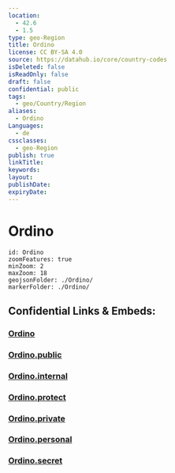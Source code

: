 ```yaml
---
location:
  - 42.6
  - 1.5
type: geo-Region
title: Ordino
license: CC BY-SA 4.0
source: https://datahub.io/core/country-codes
isDeleted: false
isReadOnly: false
draft: false
confidential: public
tags:
  - geo/Country/Region
aliases:
  - Ordino
Languages:
  - de
cssclasses:
  - geo-Region
publish: true
linkTitle:
keywords:
layout:
publishDate:
expiryDate:
---
```


# Ordino

```leaflet
id: Ordino
zoomFeatures: true 
minZoom: 2 
maxZoom: 18
geojsonFolder: ./Ordino/
markerFolder: ./Ordino/
```


## Confidential Links & Embeds: 

### [Ordino](/_Standards/Earth/Continent/Europe/Europe~South/Andorra/Counties~Andorra/Ordino.md) 

### [Ordino.public](/_public/Earth/Continent/Europe/Europe~South/Andorra/Counties~Andorra/Ordino.public.md) 

### [Ordino.internal](/_internal/Earth/Continent/Europe/Europe~South/Andorra/Counties~Andorra/Ordino.internal.md) 

### [Ordino.protect](/_protect/Earth/Continent/Europe/Europe~South/Andorra/Counties~Andorra/Ordino.protect.md) 

### [Ordino.private](/_private/Earth/Continent/Europe/Europe~South/Andorra/Counties~Andorra/Ordino.private.md) 

### [Ordino.personal](/_personal/Earth/Continent/Europe/Europe~South/Andorra/Counties~Andorra/Ordino.personal.md) 

### [Ordino.secret](/_secret/Earth/Continent/Europe/Europe~South/Andorra/Counties~Andorra/Ordino.secret.md)

